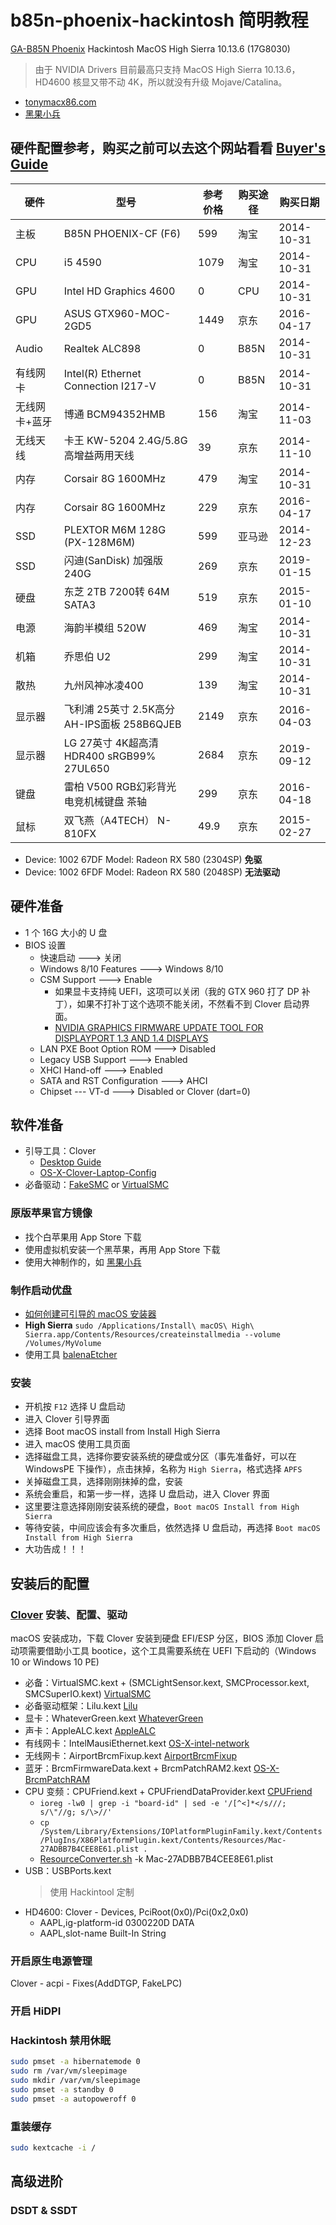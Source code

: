 # b85n-phoenix-hackintosh 简明教程
[GA-B85N Phoenix](https://www.gigabyte.cn/Motherboard/GA-B85N-Phoenix-rev-11) Hackintosh MacOS High Sierra 10.13.6 (17G8030)
> 由于 NVIDIA Drivers 目前最高只支持 MacOS High Sierra 10.13.6，HD4600 核显又带不动 4K，所以就没有升级 Mojave/Catalina。
* [tonymacx86.com](https://www.tonymacx86.com/)
* [黑果小兵](https://blog.daliansky.net/)


## 硬件配置参考，购买之前可以去这个网站看看 [Buyer's Guide](https://www.tonymacx86.com/buyersguide/building-a-customac-hackintosh-the-ultimate-buyers-guide/)
| 硬件 | 型号 | 参考价格 | 购买途径 | 购买日期 |
| ----- | ----- | ----- | ----- | ----- |
| 主板 | B85N PHOENIX-CF (F6) | 599 | 淘宝 | 2014-10-31 |
| CPU | i5 4590 | 1079 | 淘宝 | 2014-10-31 |
| GPU | Intel HD Graphics 4600 | 0 | CPU | 2014-10-31 |
| GPU | ASUS GTX960-MOC-2GD5 | 1449 | 京东 | 2016-04-17 |
| Audio | Realtek ALC898 | 0 | B85N | 2014-10-31 |
| 有线网卡 | Intel(R) Ethernet Connection I217-V | 0 | B85N | 2014-10-31 |
| 无线网卡+蓝牙 | 博通 BCM94352HMB | 156 | 淘宝 | 2014-11-03 |
| 无线天线 | 卡王 KW-5204 2.4G/5.8G高增益两用天线 | 39 | 京东 | 2014-11-10 | 
| 内存 | Corsair 8G 1600MHz | 479 | 淘宝 | 2014-10-31 | 
| 内存 | Corsair 8G 1600MHz | 229 | 京东 | 2016-04-17 | 
| SSD | PLEXTOR M6M 128G (PX-128M6M) | 599 | 亚马逊 | 2014-12-23 |
| SSD | 闪迪(SanDisk) 加强版 240G | 269 | 京东 | 2019-01-15 |
| 硬盘 | 东芝 2TB 7200转 64M SATA3 | 519 | 京东 | 2015-01-10 |
| 电源 | 海韵半模组 520W | 469 | 淘宝 | 2014-10-31 |
| 机箱 | 乔思伯 U2 | 299 | 淘宝 | 2014-10-31 |
| 散热 | 九州风神冰凌400 | 139 | 淘宝 | 2014-10-31 |
| 显示器 | 飞利浦 25英寸 2.5K高分 AH-IPS面板 258B6QJEB | 2149 | 京东 | 2016-04-03 |
| 显示器 | LG 27英寸 4K超高清 HDR400 sRGB99% 27UL650 | 2684 | 京东 | 2019-09-12 |
| 键盘 | 雷柏 V500 RGB幻彩背光 电竞机械键盘 茶轴 | 299 | 京东 | 2016-04-18 |
| 鼠标 | 双飞燕（A4TECH） N-810FX | 49.9 | 京东 | 2015-02-27 |

* Device: 1002 67DF Model: Radeon RX 580 (2304SP) **免驱**
* Device: 1002 6FDF Model: Radeon RX 580 (2048SP) **无法驱动**


## 硬件准备
* 1 个 16G 大小的 U 盘
* BIOS 设置
    * 快速启动 ---> 关闭
    * Windows 8/10 Features ---> Windows 8/10
    * CSM Support ---> Enable
        * 如果显卡支持纯 UEFI，这项可以关闭（我的 GTX 960 打了 DP 补丁），如果不打补丁这个选项不能关闭，不然看不到 Clover 启动界面。
        * [NVIDIA GRAPHICS FIRMWARE UPDATE TOOL FOR DISPLAYPORT 1.3 AND 1.4 DISPLAYS](https://www.nvidia.com/en-us/drivers/nv-uefi-update-x64/)
    * LAN PXE Boot Option ROM ---> Disabled
    * Legacy USB Support ---> Enabled
    * XHCI Hand-off ---> Enabled
    * SATA and RST Configuration ---> AHCI
    * Chipset --- VT-d ---> Disabled or Clover (dart=0) 


## 软件准备
* 引导工具：Clover
    * [Desktop Guide](https://hackintosh.gitbook.io/-r-hackintosh-vanilla-desktop-guide/config.plist-per-hardware/haswell)
    * [OS-X-Clover-Laptop-Config](https://github.com/RehabMan/OS-X-Clover-Laptop-Config)
* 必备驱动：[FakeSMC](https://bitbucket.org/RehabMan/os-x-fakesmc-kozlek/downloads/) or [VirtualSMC](https://github.com/acidanthera/VirtualSMC)

### 原版苹果官方镜像
* 找个白苹果用 App Store 下载
* 使用虚拟机安装一个黑苹果，再用 App Store 下载
* 使用大神制作的，如 [黑果小兵](https://blog.daliansky.net/)


### 制作启动优盘
* [如何创建可引导的 macOS 安装器](https://support.apple.com/zh-cn/HT201372)
* **High Sierra** `sudo /Applications/Install\ macOS\ High\ Sierra.app/Contents/Resources/createinstallmedia --volume /Volumes/MyVolume`
* 使用工具 [balenaEtcher](https://www.balena.io/etcher/)

### 安装
* 开机按 `F12` 选择 U 盘启动
* 进入 Clover 引导界面
* 选择 Boot macOS install from Install High Sierra
* 进入 macOS 使用工具页面
* 选择磁盘工具，选择你要安装系统的硬盘或分区（事先准备好，可以在 WindowsPE 下操作），点击抹掉，名称为 `High Sierra`，格式选择 `APFS`
* 关掉磁盘工具，选择刚刚抹掉的盘，安装
* 系统会重启，和第一步一样，选择 U 盘启动，进入 Clover 界面
* 这里要注意选择刚刚安装系统的硬盘，`Boot macOS Install from High Sierra`
* 等待安装，中间应该会有多次重启，依然选择 U 盘启动，再选择 `Boot macOS Install from High Sierra`
* 大功告成！！！


## 安装后的配置
### [Clover](https://sourceforge.net/projects/cloverefiboot/) 安装、配置、驱动
macOS 安装成功，下载 Clover 安装到硬盘 EFI/ESP 分区，BIOS 添加 Clover 启动项需要借助小工具 bootice，这个工具需要系统在 UEFI 下启动的（Windows 10 or Windows 10 PE)
* 必备：VirtualSMC.kext + (SMCLightSensor.kext, SMCProcessor.kext, SMCSuperIO.kext) [VirtualSMC](https://github.com/acidanthera/VirtualSMC)
* 必备驱动框架：Lilu.kext [Lilu](https://github.com/acidanthera/Lilu)
* 显卡：WhateverGreen.kext [WhateverGreen](https://github.com/acidanthera/WhateverGreen)
* 声卡：AppleALC.kext [AppleALC](https://github.com/acidanthera/AppleALC)
* 有线网卡：IntelMausiEthernet.kext [OS-X-intel-network](https://bitbucket.org/RehabMan/os-x-intel-network/downloads/)
* 无线网卡：AirportBrcmFixup.kext [AirportBrcmFixup](https://github.com/acidanthera/AirportBrcmFixup)
* 蓝牙：BrcmFirmwareData.kext + BrcmPatchRAM2.kext [OS-X-BrcmPatchRAM](https://bitbucket.org/RehabMan/os-x-brcmpatchram/downloads/)
* CPU 变频：CPUFriend.kext + CPUFriendDataProvider.kext [CPUFriend](https://github.com/acidanthera/CPUFriend)
    * `ioreg -lw0 | grep -i "board-id" | sed -e '/[^<]*</s///; s/\"//g; s/\>//'`
    * `cp /System/Library/Extensions/IOPlatformPluginFamily.kext/Contents/PlugIns/X86PlatformPlugin.kext/Contents/Resources/Mac-27ADBB7B4CEE8E61.plist .`
    * [ResourceConverter.sh](https://github.com/acidanthera/CPUFriend/raw/master/Tools/ResourceConverter.sh) -k Mac-27ADBB7B4CEE8E61.plist
* USB：USBPorts.kext
    > 使用 Hackintool 定制
* HD4600: Clover - Devices, PciRoot(0x0)/Pci(0x2,0x0)
    * AAPL,ig-platform-id    0300220D    DATA
    * AAPL,slot-name    Built-In    String

### 开启原生电源管理
Clover - acpi - Fixes(AddDTGP, FakeLPC) 

### 开启 HiDPI


###  Hackintosh 禁用休眠
```bash
sudo pmset -a hibernatemode 0
sudo rm /var/vm/sleepimage
sudo mkdir /var/vm/sleepimage
sudo pmset -a standby 0
sudo pmset -a autopoweroff 0
```

### 重装缓存
```bash
sudo kextcache -i /
```


## 高级进阶
### DSDT & SSDT


